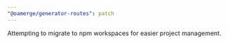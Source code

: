 ```yaml
---
"@oamerge/generator-routes": patch
---
```


Attempting to migrate to npm workspaces for easier project management.
